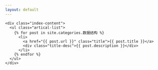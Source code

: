 ```yaml
---
layout: default
---
```



<body>
  <div class="index-wrapper">
    <div class="aside">
      <div class="info-card">
      </div>
      <div id="particles-js">
      </div>
    </div>

    <div class="index-content">
      <ul class="artical-list">
        {% for post in site.categories.数据结构 %}
          <li>
            <a href="{{ post.url }}" class="title">{{ post.title }}</a>
            <div class="title-desc">{{ post.description }}</div>
          </li>
        {% endfor %}
      </ul>
    </div>

  </div>
</body>
